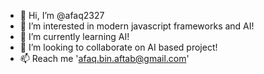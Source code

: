 - 👋 Hi, I’m @afaq2327
- 👀 I’m interested in modern javascript frameworks and AI!
- 🌱 I’m currently learning AI!
- 💞️ I’m looking to collaborate on AI based project!
- 📫 Reach me 'afaq.bin.aftab@gmail.com'

<!---
afaq2327/afaq2327 is a ✨ special ✨ repository because its `README.md` (this file) appears on your GitHub profile.
You can click the Preview link to take a look at your changes.
--->
